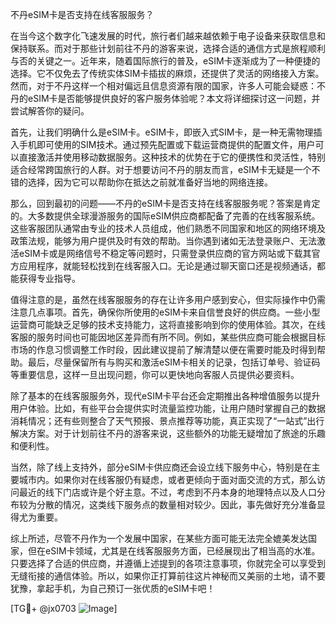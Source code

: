 不丹eSIM卡是否支持在线客服服务？

在当今这个数字化飞速发展的时代，旅行者们越来越依赖于电子设备来获取信息和保持联系。而对于那些计划前往不丹的游客来说，选择合适的通信方式是旅程顺利与否的关键之一。近年来，随着国际旅行的普及，eSIM卡逐渐成为了一种便捷的选择。它不仅免去了传统实体SIM卡插拔的麻烦，还提供了灵活的网络接入方案。然而，对于不丹这样一个相对偏远且信息资源有限的国家，许多人可能会疑惑：不丹的eSIM卡是否能够提供良好的客户服务体验呢？本文将详细探讨这一问题，并尝试解答你的疑问。

首先，让我们明确什么是eSIM卡。eSIM卡，即嵌入式SIM卡，是一种无需物理插入手机即可使用的SIM技术。通过预先配置或下载运营商提供的配置文件，用户可以直接激活并使用移动数据服务。这种技术的优势在于它的便携性和灵活性，特别适合经常跨国旅行的人群。对于想要访问不丹的朋友而言，eSIM卡无疑是一个不错的选择，因为它可以帮助你在抵达之前就准备好当地的网络连接。

那么，回到最初的问题——不丹的eSIM卡是否支持在线客服服务呢？答案是肯定的。大多数提供全球漫游服务的国际eSIM供应商都配备了完善的在线客服系统。这些客服团队通常由专业的技术人员组成，他们熟悉不同国家和地区的网络环境及政策法规，能够为用户提供及时有效的帮助。当你遇到诸如无法登录账户、无法激活eSIM卡或是网络信号不稳定等问题时，只需登录供应商的官方网站或下载其官方应用程序，就能轻松找到在线客服入口。无论是通过聊天窗口还是视频通话，都能获得专业指导。

值得注意的是，虽然在线客服服务的存在让许多用户感到安心，但实际操作中仍需注意几点事项。首先，确保你所使用的eSIM卡来自信誉良好的供应商。一些小型运营商可能缺乏足够的技术支持能力，这将直接影响到你的使用体验。其次，在线客服的服务时间也可能因地区差异而有所不同。例如，某些供应商可能会根据目标市场的作息习惯调整工作时段，因此建议提前了解清楚以便在需要时能及时得到帮助。最后，尽量保留所有与购买和激活eSIM卡相关的记录，包括订单号、验证码等重要信息，这样一旦出现问题，你可以更快地向客服人员提供必要资料。

除了基本的在线客服服务外，现代eSIM卡平台还会定期推出各种增值服务以提升用户体验。比如，有些平台会提供实时流量监控功能，让用户随时掌握自己的数据消耗情况；还有些则整合了天气预报、景点推荐等功能，真正实现了“一站式”出行解决方案。对于计划前往不丹的游客来说，这些额外的功能无疑增加了旅途的乐趣和便利性。

当然，除了线上支持外，部分eSIM卡供应商还会设立线下服务中心，特别是在主要城市内。如果你对在线客服仍有疑虑，或者更倾向于面对面交流的方式，那么访问最近的线下门店或许是个好主意。不过，考虑到不丹本身的地理特点以及人口分布较为分散的情况，这类线下服务点的数量相对较少。因此，事先做好充分准备显得尤为重要。

综上所述，尽管不丹作为一个发展中国家，在某些方面可能无法完全媲美发达国家，但在eSIM卡领域，尤其是在线客服服务方面，已经展现出了相当高的水准。只要选择了合适的供应商，并遵循上述提到的各项注意事项，你就完全可以享受到无缝衔接的通信体验。所以，如果你正打算前往这片神秘而又美丽的土地，请不要犹豫，拿起手机，为自己预订一张优质的eSIM卡吧！

[TG💪+ @jx0703 ![Image](https://github.com/user-attachments/assets/dbca1d08-cadb-493c-b0ec-ad6f7a83f270)]